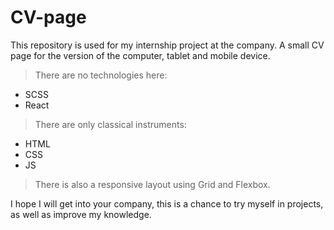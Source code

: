 # CV-page

This repository is used for my internship project at the company. A small CV page for the version of the computer, tablet and mobile device.

> There are no technologies here:

* SCSS
* React

>There are only classical instruments:

*  HTML
* CSS
* JS

> There is also a responsive layout using Grid and Flexbox.

I hope I will get into your company, this is a chance to try myself in projects, as well as improve my knowledge.